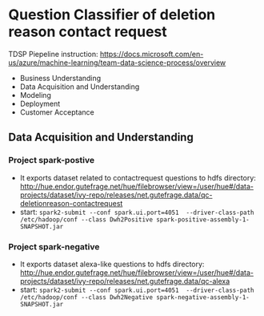 # Question Classifier of deletion reason contact request
TDSP Piepeline instruction:
https://docs.microsoft.com/en-us/azure/machine-learning/team-data-science-process/overview
- Business Understanding
- Data Acquisition and Understanding
- Modeling
- Deployment
- Customer Acceptance
    
## Data Acquisition and Understanding

### Project spark-postive
- It exports dataset related to contactrequest questions to hdfs directory:
http://hue.endor.gutefrage.net/hue/filebrowser/view=/user/hue#/data-projects/dataset/ivy-repo/releases/net.gutefrage.data/qc-deletionreason-contactrequest
- start: ```spark2-submit --conf spark.ui.port=4051  --driver-class-path /etc/hadoop/conf --class Dwh2Positive spark-positive-assembly-1-SNAPSHOT.jar```

### Project spark-negative
- It exports dataset alexa-like questions to hdfs directory:
http://hue.endor.gutefrage.net/hue/filebrowser/view=/user/hue#/data-projects/dataset/ivy-repo/releases/net.gutefrage.data/qc-alexa
- start: ```spark2-submit --conf spark.ui.port=4051  --driver-class-path /etc/hadoop/conf --class Dwh2Negative spark-negative-assembly-1-SNAPSHOT.jar```

